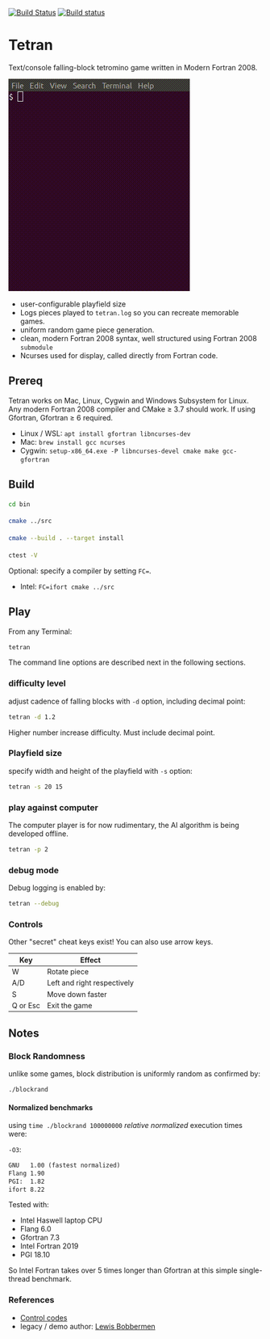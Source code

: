 [![Build Status](https://travis-ci.com/fortran-gaming/tetran.svg?branch=master)](https://travis-ci.com/fortran-gaming/tetran)
[![Build status](https://ci.appveyor.com/api/projects/status/bhta29i7fvgl90ig?svg=true)](https://ci.appveyor.com/project/scivision/tetran)

# Tetran

Text/console falling-block tetromino game written in Modern Fortran 2008.

![Tetran gameplay demo](doc/tetran.gif)

-   user-configurable playfield size
-   Logs pieces played to `tetran.log` so you can recreate memorable games.
-   uniform random game piece generation.
-   clean, modern Fortran 2008 syntax, well structured using Fortran 2008 `submodule`
-   Ncurses used for display, called directly from Fortran code.

## Prereq

Tetran works on Mac, Linux, Cygwin and Windows Subsystem for Linux. 
Any modern Fortran 2008 compiler and CMake &ge; 3.7 should work.
If using Gfortran, Gfortran &ge; 6 required.

-   Linux / WSL: `apt install gfortran libncurses-dev`
-   Mac: `brew install gcc ncurses`
-   Cygwin: `setup-x86_64.exe -P libncurses-devel cmake make gcc-gfortran`

## Build

```bash
cd bin

cmake ../src

cmake --build . --target install

ctest -V
```

Optional: specify a compiler by setting `FC=`.

-   Intel: `FC=ifort cmake ../src`


## Play
From any Terminal:
```bash
tetran
```

The command line options are described next in the following sections.

### difficulty level

adjust cadence of falling blocks with `-d` option, including decimal
point:

```bash
tetran -d 1.2
```

Higher number increase difficulty. Must include decimal point.

### Playfield size

specify width and height of the playfield with `-s` option:

```bash
tetran -s 20 15
```

### play against computer

The computer player is for now rudimentary, the AI algorithm is being developed offline.

```bash
tetran -p 2
```

### debug mode

Debug logging is enabled by:

```bash
tetran --debug
```

### Controls

Other "secret" cheat keys exist! You can also use arrow keys.

  Key      |  Effect
-----------|-----------------------------
  W        | Rotate piece
  A/D      | Left and right respectively
  S        | Move down faster
  Q or Esc | Exit the game

## Notes

### Block Randomness

unlike some games, block distribution is uniformly random as confirmed by:

    ./blockrand

#### Normalized benchmarks

using `time ./blockrand 100000000` *relative normalized* execution times were:

`-O3`:

    GNU   1.00 (fastest normalized)
    Flang 1.90
    PGI:  1.82 
    ifort 8.22

Tested with:

-   Intel Haswell laptop CPU
-   Flang 6.0
-   Gfortran 7.3
-   Intel Fortran 2019
-   PGI 18.10

So Intel Fortran takes over 5 times longer than Gfortran at this simple single-thread benchmark.

### References

* [Control codes](https://en.wikipedia.org/wiki/C0_and_C1_control_codes)
* legacy / demo author:   [Lewis Bobbermen](https://github.com/lewisjb)

